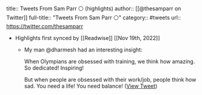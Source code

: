title:: Tweets From Sam Parr ⚪️ (highlights)
author:: [[@thesamparr on Twitter]]
full-title:: "Tweets From Sam Parr ⚪️"
category:: #tweets
url:: https://twitter.com/thesamparr

- Highlights first synced by [[Readwise]] [[Nov 19th, 2022]]
	- My man @dharmesh had an interesting insight:
	  
	  When Olympians are obsessed with training, we think how amazing. So dedicated! Inspiring!
	  
	  But when people are obsessed with their work/job, people think how sad. You need a life! You need balance! ([View Tweet](https://twitter.com/thesamparr/status/1569681286708461571))